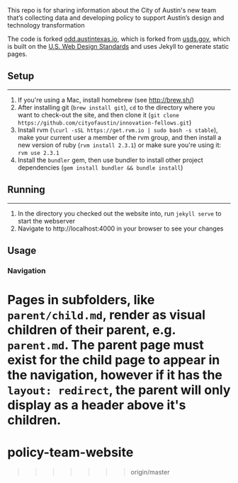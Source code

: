 This repo is for sharing information about the City of Austin's new team that’s collecting data and developing policy to support Austin’s design and technology transformation

The code is forked [odd.austintexas.io](http://odd.austintexas.io), which is forked from [usds.gov](https://usds.gov), which is built on the [U.S. Web Design Standards](https://playbook.cio.gov/designstandards/) and uses Jekyll to generate static pages.

## Setup
---
1. If you're using a Mac, install homebrew (see http://brew.sh/)
2. After installing git (`brew install git`), `cd` to the directory where you want to check-out the site, and then clone it (`git clone https://github.com/cityofaustin/innovation-fellows.git`)
3. Install rvm (`\curl -sSL https://get.rvm.io | sudo bash -s stable`), make your current user a member of the rvm group, and then install a new version of ruby (`rvm install 2.3.1`) or make sure you're using it: `rvm use 2.3.1`
4. Install the `bundler` gem, then use bundler to install other project dependencies (`gem install bundler && bundle install`)

## Running
---
1. In the directory you checked out the website into, run `jekyll serve` to start the webserver
2. Navigate to http://localhost:4000 in your browser to see your changes

## Usage

### Navigation

Pages in subfolders, like `parent/child.md`, render as visual children of their parent, e.g. `parent.md`. The parent page must exist for the child page to appear in the navigation, however if it has the `layout: redirect`, the parent will only display as a header above it's children.
=======
# policy-team-website
>>>>>>> origin/master
